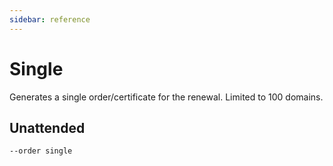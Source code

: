 ```yaml
---
sidebar: reference
---
```


# Single
Generates a single order/certificate for the renewal. Limited to 100 domains.

## Unattended
`--order single`